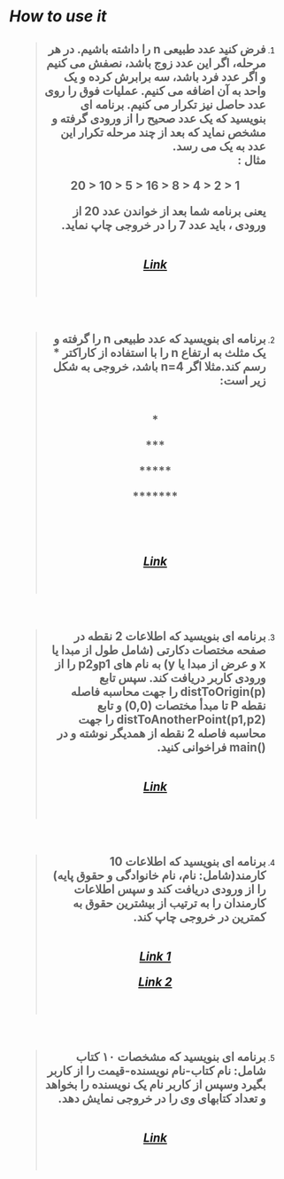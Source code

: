 # ***How to use it***

<div dir=rtl>

1. > ## فرض کنید عدد طبیعی n را داشته باشیم. در هر مرحله، اگر این عدد زوج باشد، نصفش می کنیم و اگر عدد فرد باشد، سه برابرش کرده و یک واحد به آن اضافه می کنیم. عملیات فوق را روی عدد حاصل نیز تکرار می کنیم. برنامه ای بنویسید که یک عدد صحیح را از ورودی گرفته و مشخص نماید که بعد از چند مرحله تکرار این عدد به یک می رسد.<br>مثال : <p align=center dir=ltr>20 > 10 > 5 > 16 > 8 > 4 > 2 > 1</p>یعنی برنامه شما بعد از خواندن عدد 20 از ورودی ، باید عدد 7 را در خروجی چاپ نماید.<br><br><p align=center><a href="Class01\main.cpp">***Link***</a></p><br>
<br>

2. > ## برنامه ای بنویسید که عدد طبیعی n را گرفته و یک مثلث به ارتفاع n را با استفاده از کاراکتر * رسم کند.مثلا اگر n=4 باشد، خروجی به شکل زیر است:<br><br><p align=center>\*</p><p align=center>\*\*\*</p><p align=center>\*\*\*\*\*</p><p align=center>\*\*\*\*\*\*\*</p><br><br><p align=center><a href="Class01\main2.cpp">***Link***</a></p><br>
<br>

3. > ## برنامه ای بنویسید که اطلاعات 2 نقطه در صفحه مختصات دکارتی (شامل طول از مبدا یا x و عرض از مبدا یا y) به نام های p1وp2 را از ورودی کاربر دریافت کند. سپس تابع distToOrigin(p) را جهت محاسبه فاصله نقطه P تا مبدأ مختصات (0,0) و تابع distToAnotherPoint(p1,p2) را جهت محاسبه فاصله 2 نقطه از همدیگر نوشته و در ()main فراخوانی کنید.<br><br><p align=center><a href="Class01\main3.cpp">***Link***</a></p><br>
<br>

4. > ## برنامه ای بنویسید که اطلاعات 10  کارمند(شامل: نام، نام خانوادگی و حقوق پایه) را از ورودی دریافت کند و سپس اطلاعات کارمندان را به ترتیب از بیشترین حقوق به کمترین در خروجی چاپ کند.<br><br><p align=center><a href="Class01\employee.cpp">***Link 1***</a></p><p align=center><a href="Class01\employee[me].cpp">***Link 2***</a></p><br>
<br>

5. > ## برنامه ای بنویسید که مشخصات ۱۰ کتاب شامل: نام کتاب-نام نویسنده-قیمت را از کاربر بگیرد وسپس از کاربر نام یک نویسنده را بخواهد و تعداد کتابهای وی را در خروجی نمایش دهد.<br><br><p align=center><a href="Class01\Book.cpp">***Link***</a></p><br>
<br>

</div>